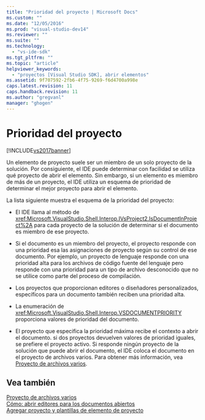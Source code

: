 ```yaml
---
title: "Prioridad del proyecto | Microsoft Docs"
ms.custom: ""
ms.date: "12/05/2016"
ms.prod: "visual-studio-dev14"
ms.reviewer: ""
ms.suite: ""
ms.technology: 
  - "vs-ide-sdk"
ms.tgt_pltfrm: ""
ms.topic: "article"
helpviewer_keywords: 
  - "proyectos [Visual Studio SDK], abrir elementos"
ms.assetid: 9f707592-2fb6-4f75-9269-f6d4700a998e
caps.latest.revision: 11
caps.handback.revision: 11
ms.author: "gregvanl"
manager: "ghogen"
---
```

# Prioridad del proyecto
[!INCLUDE[vs2017banner](../../code-quality/includes/vs2017banner.md)]

Un elemento de proyecto suele ser un miembro de un solo proyecto de la solución.  Por consiguiente, el IDE puede determinar con facilidad se utiliza qué proyecto de abrir el elemento.  Sin embargo, si un elemento es miembro de más de un proyecto, el IDE utiliza un esquema de prioridad de determinar el mejor proyecto para abrir el elemento.  
  
 La lista siguiente muestra el esquema de la prioridad del proyecto:  
  
-   El IDE llama al método de <xref:Microsoft.VisualStudio.Shell.Interop.IVsProject2.IsDocumentInProject%2A> para cada proyecto de la solución de determinar si el documento es miembro de ese proyecto.  
  
-   Si el documento es un miembro del proyecto, el proyecto responde con una prioridad esa las asignaciones de proyecto según su control de ese documento.  Por ejemplo, un proyecto de lenguaje responde con una prioridad alta para los archivos de código fuente del lenguaje pero responde con una prioridad para un tipo de archivo desconocido que no se utilice como parte del proceso de compilación.  
  
-   Los proyectos que proporcionan editores o diseñadores personalizados, específicos para un documento también reciben una prioridad alta.  
  
-   La enumeración de <xref:Microsoft.VisualStudio.Shell.Interop.VSDOCUMENTPRIORITY> proporciona valores de prioridad del documento.  
  
-   El proyecto que especifica la prioridad máxima recibe el contexto a abrir el documento.  si dos proyectos devuelven valores de prioridad iguales, se prefiere el proyecto activo.  Si responde ningún proyecto de la solución que puede abrir el documento, el IDE coloca el documento en el proyecto de archivos varios.  Para obtener más información, vea [Proyecto de archivos varios](../../extensibility/internals/miscellaneous-files-project.md).  
  
## Vea también  
 [Proyecto de archivos varios](../../extensibility/internals/miscellaneous-files-project.md)   
 [Cómo: abrir editores para los documentos abiertos](../../extensibility/how-to-open-editors-for-open-documents.md)   
 [Agregar proyecto y plantillas de elemento de proyecto](../../extensibility/internals/adding-project-and-project-item-templates.md)